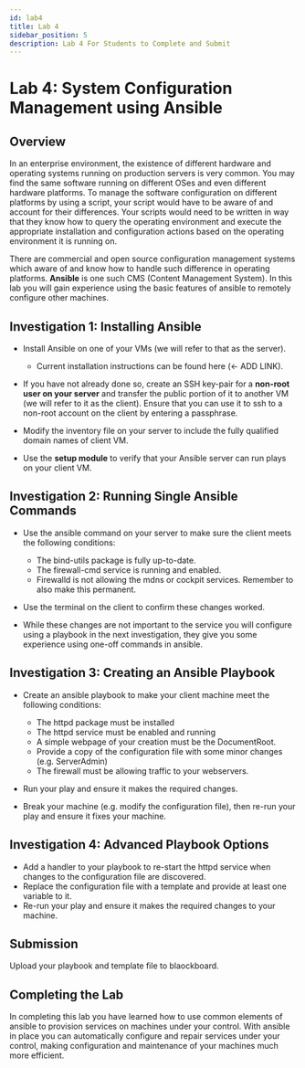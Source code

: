 ```yaml
---
id: lab4
title: Lab 4
sidebar_position: 5
description: Lab 4 For Students to Complete and Submit
---
```


# Lab 4: System Configuration Management using Ansible

## Overview

In an enterprise environment, the existence of different hardware and operating systems running on production servers is very common. You may find the same software running on different OSes and even different hardware platforms. To manage the software configuration on different platforms by using a script, your script would have to be aware of and account for their differences. Your scripts would need to be written in way that they know how to query the operating environment and execute the appropriate installation and configuration actions based on the operating environment it is running on.

There are commercial and open source configuration management systems which aware of and know how to handle such difference in operating platforms. **Ansible** is one such CMS (Content Management System). In this lab you will gain experience using the basic features of ansible to remotely configure other machines.

## Investigation 1: Installing Ansible

  - Install Ansible on one of your VMs (we will refer to that as the server).

       - Current installation instructions can be found here (<- ADD LINK).

  - If you have not already done so, create an SSH key-pair for a **non-root user on your server** and transfer the public portion of it to another VM (we will refer to it as the client). Ensure that you can use it to ssh to a non-root account on the client by entering a passphrase.
  - Modify the inventory file on your server to include the fully qualified domain names of client VM.
  - Use the **setup module** to verify that your Ansible server can run plays on your client VM.

## Investigation 2: Running Single Ansible Commands

  - Use the ansible command on your server to make sure the client meets the following conditions:

       - The bind-utils package is fully up-to-date.
       - The firewall-cmd service is running and enabled.
       - Firewalld is not allowing the mdns or cockpit services. Remember to also make this permanent.

  - Use the terminal on the client to confirm these changes worked.
  - While these changes are not important to the service you will configure using a playbook in the next investigation, they give you some experience using one-off commands in ansible.

## Investigation 3: Creating an Ansible Playbook

  - Create an ansible playbook to make your client machine meet the following conditions:

       - The httpd package must be installed
       - The httpd service must be enabled and running
       - A simple webpage of your creation must be the DocumentRoot.
       - Provide a copy of the configuration file with some minor changes (e.g. ServerAdmin)
       - The firewall must be allowing traffic to your webservers.

  - Run your play and ensure it makes the required changes.
  - Break your machine (e.g. modify the configuration file), then re-run your play and ensure it fixes your machine.

## Investigation 4: Advanced Playbook Options

  - Add a handler to your playbook to re-start the httpd service when changes to the configuration file are discovered.
  - Replace the configuration file with a template and provide at least one variable to it.
  - Re-run your play and ensure it makes the required changes to your machine.

## Submission

Upload your playbook and template file to blaockboard.

## Completing the Lab

In completing this lab you have learned how to use common elements of ansible to provision services on machines under your control. With ansible in place you can automatically configure and repair services under your control, making configuration and maintenance of your machines much more efficient.
